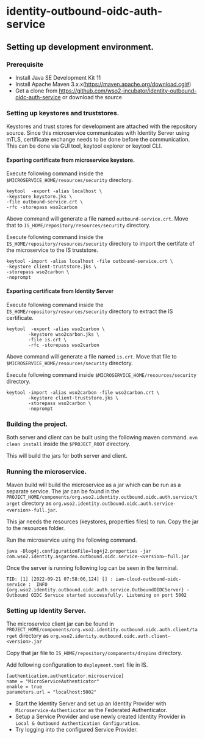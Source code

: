 # identity-outbound-oidc-auth-service

## Setting up development environment.

### Prerequisite
* Install Java SE Development Kit 11
* Install Apache Maven 3.x.x(https://maven.apache.org/download.cgi#)
* Get a clone from https://github.com/wso2-incubator/identity-outbound-oidc-auth-service or download the source

### Setting up keystores and truststores.
Keystores and trust stores for development are attached with the repository source.
Since this microservice communicates with Identity Server using mTLS, certificate exchange needs to be done before the communication.
This can be done via GUI tool, keytool explorer or keytool CLI.
#### Exporting certificate from microservice keystore.
Execute following command inside the `$MICROSERVICE_HOME/resources/security` directory.
```
keytool  -export -alias localhost \
-keystore keystore.jks \
-file outbound-service.crt \
-rfc -storepass wso2carbon
```
Above command will generate a file named `outbound-service.crt`. Move that to `IS_HOME/repository/resources/security` directory.

Execute following command inside the `IS_HOME/repository/resources/security` directory to import the certifate of the microservice to the IS truststore.
```
keytool -import -alias localhost -file outbound-service.crt \
-keystore client-truststore.jks \
-storepass wso2carbon \
-noprompt
```

#### Exporting certificate from Identity Server
Execute following command inside the `IS_HOME/repository/resources/security` directory to extract the IS certificate.

```
keytool  -export -alias wso2carbon \
        -keystore wso2carbon.jks \
        -file is.crt \
        -rfc -storepass wso2carbon
```
Above command will generate a file named `is.crt`. Move that file to `$MICROSERVICE_HOME/resources/security` directory.

Execute following command inside `$MICROSERVICE_HOME/resources/security` directory.
```
keytool -import -alias wso2carbon -file wso2carbon.crt \
        -keystore client-truststore.jks \
        -storepass wso2carbon \
        -noprompt
```

### Building the project.
Both server and client can be built using the following maven command.
`mvn clean install` inside the `$PROJECT_ROOT` directory.

This will build the jars for both server and client.

### Running the microservice.
Maven build will build the microservice as a jar which can be run as a separate service.
The jar can be found in the `PROJECT_HOME/components/org.wso2.identity.outbound.oidc.auth.service/target` directory as
`org.wso2.identity.outbound.oidc.auth.service-<version>-full.jar`.

This jar needs the resources (keystores, properties files) to run. Copy the jar to the resources folder. 

Run the microservice using the following command.
```
java -Dlog4j.configurationFile=log4j2.properties -jar com.wso2.identity.asgardeo.outbound.oidc.service-<version>-full.jar
```

Once the server is running following log can be seen in the terminal.
```
TID: [1] [2022-09-21 07:58:06,124] [] : iam-cloud-outbound-oidc-service :  INFO {org.wso2.identity.outbound.oidc.auth.service.OutboundOIDCServer} - Outbound OIDC Service started successfully. Listening on port 5002
```

### Setting up Identity Server.

The microservice client jar can be found in `PROJECT_HOME/components/org.wso2.identity.outbound.oidc.auth.client/target` directory as `org.wso2.identity.outbound.oidc.auth.client-<version>.jar`

Copy that jar file to `IS_HOME/repository/components/dropins` directory.

Add following configuration to `deployment.toml` file in IS.
```
[authentication.authenticator.microservice]
name = "MicroServiceAuthenticator"
enable = true
parameters.url = "localhost:5002"
```

* Start the Identity Server and set up an Identity Provider with `Microservice-Authenticator` as the Federated Authenticator.
* Setup a Service Provider and use newly created Identity Provider in `Local & Outbound Authentication Configuration`.
* Try logging into the configured Service Provider.